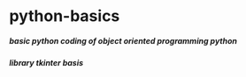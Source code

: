 # python-basics
##### basic python coding of object oriented programming python
##### library tkinter basis
